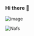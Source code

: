 ### Hi there 👋
<!--Images-->

![image](https://user-images.githubusercontent.com/100675787/194030534-43bf68fb-eb8d-45e8-be2c-02190b72c811.png)
<!--  -->
![Nafs](https://user-images.githubusercontent.com/100675787/194032359-54ccc6ab-0f3c-4786-9281-765031b723f7.jpg)
